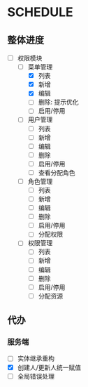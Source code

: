 # SCHEDULE

## 整体进度

- [ ] 权限模块
  - [ ] 菜单管理
    - [x] 列表
    - [x] 新增
    - [x] 编辑
    - [ ] 删除: 提示优化
    - [ ] 启用/停用
  - [ ] 用户管理
    - [ ] 列表
    - [ ] 新增
    - [ ] 编辑
    - [ ] 删除
    - [ ] 启用/停用
    - [ ] 查看分配角色
  - [ ] 角色管理
    - [ ] 列表
    - [ ] 新增
    - [ ] 编辑
    - [ ] 删除
    - [ ] 启用/停用
    - [ ] 分配权限
  - [ ] 权限管理
    - [ ] 列表
    - [ ] 新增
    - [ ] 编辑
    - [ ] 删除
    - [ ] 启用/停用
    - [ ] 分配资源

## 代办

### 服务端

- [ ] 实体继承重构
- [x] 创建人/更新人统一赋值
- [ ] 全局错误处理

